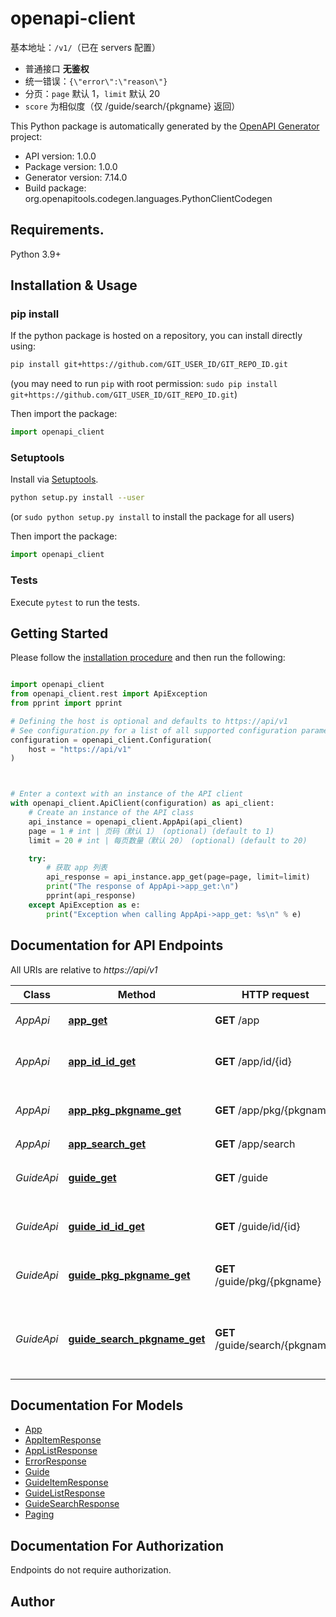 # openapi-client
基本地址：`/v1/`（已在 servers 配置）
- 普通接口 **无鉴权**
- 统一错误：`{\"error\":\"reason\"}`
- 分页：`page` 默认 1，`limit` 默认 20
- `score` 为相似度（仅 /guide/search/{pkgname} 返回）


This Python package is automatically generated by the [OpenAPI Generator](https://openapi-generator.tech) project:

- API version: 1.0.0
- Package version: 1.0.0
- Generator version: 7.14.0
- Build package: org.openapitools.codegen.languages.PythonClientCodegen

## Requirements.

Python 3.9+

## Installation & Usage
### pip install

If the python package is hosted on a repository, you can install directly using:

```sh
pip install git+https://github.com/GIT_USER_ID/GIT_REPO_ID.git
```
(you may need to run `pip` with root permission: `sudo pip install git+https://github.com/GIT_USER_ID/GIT_REPO_ID.git`)

Then import the package:
```python
import openapi_client
```

### Setuptools

Install via [Setuptools](http://pypi.python.org/pypi/setuptools).

```sh
python setup.py install --user
```
(or `sudo python setup.py install` to install the package for all users)

Then import the package:
```python
import openapi_client
```

### Tests

Execute `pytest` to run the tests.

## Getting Started

Please follow the [installation procedure](#installation--usage) and then run the following:

```python

import openapi_client
from openapi_client.rest import ApiException
from pprint import pprint

# Defining the host is optional and defaults to https://api/v1
# See configuration.py for a list of all supported configuration parameters.
configuration = openapi_client.Configuration(
    host = "https://api/v1"
)



# Enter a context with an instance of the API client
with openapi_client.ApiClient(configuration) as api_client:
    # Create an instance of the API class
    api_instance = openapi_client.AppApi(api_client)
    page = 1 # int | 页码（默认 1） (optional) (default to 1)
    limit = 20 # int | 每页数量（默认 20） (optional) (default to 20)

    try:
        # 获取 app 列表
        api_response = api_instance.app_get(page=page, limit=limit)
        print("The response of AppApi->app_get:\n")
        pprint(api_response)
    except ApiException as e:
        print("Exception when calling AppApi->app_get: %s\n" % e)

```

## Documentation for API Endpoints

All URIs are relative to *https://api/v1*

Class | Method | HTTP request | Description
------------ | ------------- | ------------- | -------------
*AppApi* | [**app_get**](docs/AppApi.md#app_get) | **GET** /app | 获取 app 列表
*AppApi* | [**app_id_id_get**](docs/AppApi.md#app_id_id_get) | **GET** /app/id/{id} | 获取指定 app 信息（按 id）
*AppApi* | [**app_pkg_pkgname_get**](docs/AppApi.md#app_pkg_pkgname_get) | **GET** /app/pkg/{pkgname} | 获取指定 app 信息（按包名）
*AppApi* | [**app_search_get**](docs/AppApi.md#app_search_get) | **GET** /app/search | 搜索 app
*GuideApi* | [**guide_get**](docs/GuideApi.md#guide_get) | **GET** /guide | 获取 guide 列表（按关键词）
*GuideApi* | [**guide_id_id_get**](docs/GuideApi.md#guide_id_id_get) | **GET** /guide/id/{id} | 获取指定 guide（按 id）
*GuideApi* | [**guide_pkg_pkgname_get**](docs/GuideApi.md#guide_pkg_pkgname_get) | **GET** /guide/pkg/{pkgname} | 获取某包名下的 guide 列表
*GuideApi* | [**guide_search_pkgname_get**](docs/GuideApi.md#guide_search_pkgname_get) | **GET** /guide/search/{pkgname} | 在指定包下根据关键词搜索 guide（词向量相似度）


## Documentation For Models

 - [App](docs/App.md)
 - [AppItemResponse](docs/AppItemResponse.md)
 - [AppListResponse](docs/AppListResponse.md)
 - [ErrorResponse](docs/ErrorResponse.md)
 - [Guide](docs/Guide.md)
 - [GuideItemResponse](docs/GuideItemResponse.md)
 - [GuideListResponse](docs/GuideListResponse.md)
 - [GuideSearchResponse](docs/GuideSearchResponse.md)
 - [Paging](docs/Paging.md)


<a id="documentation-for-authorization"></a>
## Documentation For Authorization

Endpoints do not require authorization.


## Author




